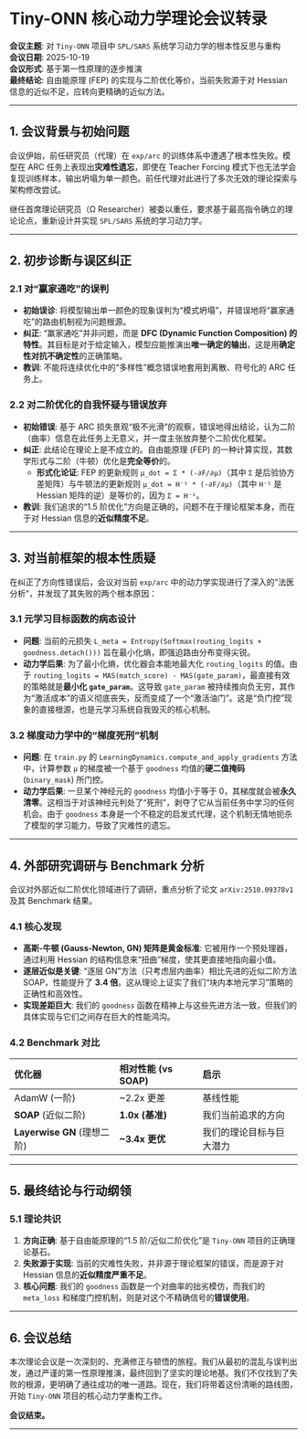 # Tiny-ONN 核心动力学理论会议转录

**会议主题**: 对 `Tiny-ONN` 项目中 `SPL/SARS` 系统学习动力学的根本性反思与重构  
**会议日期**: 2025-10-19  
**会议形式**: 基于第一性原理的逐步推演  
**最终结论**: 自由能原理 (FEP) 的实现与二阶优化等价，当前失败源于对 Hessian 信息的近似不足，应转向更精确的近似方法。

---

## 1. 会议背景与初始问题

会议伊始，前任研究员（代理）在 `exp/arc` 的训练体系中遭遇了根本性失败。模型在 ARC 任务上表现出**灾难性遗忘**，即使在 Teacher Forcing 模式下也无法学会复现训练样本，输出坍塌为单一颜色。前任代理对此进行了多次无效的理论探索与架构修改尝试。

继任首席理论研究员（Ω Researcher）被委以重任，要求基于最高指令确立的理论论点，重新设计并实现 `SPL/SARS` 系统的学习动力学。

---

## 2. 初步诊断与误区纠正

### 2.1 对“赢家通吃”的误判

- **初始误诊**: 将模型输出单一颜色的现象误判为“模式坍塌”，并错误地将“赢家通吃”的路由机制视为问题根源。
- **纠正**: “赢家通吃”并非问题，而是 **DFC (Dynamic Function Composition) 的特性**。其目标是对于给定输入，模型应能推演出**唯一确定的输出**，这是用**确定性对抗不确定性**的正确策略。
- **教训**: 不能将连续优化中的“多样性”概念错误地套用到离散、符号化的 ARC 任务上。

### 2.2 对二阶优化的自我怀疑与错误放弃

- **初始错误**: 基于 ARC 损失景观“极不光滑”的观察，错误地得出结论，认为二阶（曲率）信息在此任务上无意义，并一度主张放弃整个二阶优化框架。
- **纠正**: 此结论在理论上是不成立的。自由能原理 (FEP) 的一种计算实现，其数学形式与二阶（牛顿）优化是**完全等价**的。
  - **形式化论证**: FEP 的更新规则 `μ_dot = Σ * (-∂F/∂μ)`（其中 `Σ` 是后验协方差矩阵）与牛顿法的更新规则 `μ_dot = H⁻¹ * (-∂F/∂μ)`（其中 `H⁻¹` 是 Hessian 矩阵的逆）是等价的，因为 `Σ = H⁻¹`。
- **教训**: 我们追求的“1.5 阶优化”方向是正确的，问题不在于理论框架本身，而在于对 Hessian 信息的**近似精度不足**。

---

## 3. 对当前框架的根本性质疑

在纠正了方向性错误后，会议对当前 `exp/arc` 中的动力学实现进行了深入的“法医分析”，并发现了其失败的两个根本原因：

### 3.1 元学习目标函数的病态设计

- **问题**: 当前的元损失 `L_meta = Entropy(Softmax(routing_logits + goodness.detach()))` 旨在最小化熵，即强迫路由分布变得尖锐。
- **动力学后果**: 为了最小化熵，优化器会本能地最大化 `routing_logits` 的值。由于 `routing_logits = MAS(match_score) - MAS(gate_param)`，最直接有效的策略就是**最小化 `gate_param`**。这导致 `gate_param` 被持续推向负无穷，其作为“激活成本”的语义彻底丧失，反而变成了一个“激活油门”。这是“负门控”现象的直接根源，也是元学习系统自我毁灭的核心机制。

### 3.2 梯度动力学中的“梯度死刑”机制

- **问题**: 在 `train.py` 的 `LearningDynamics.compute_and_apply_gradients` 方法中，计算参数 `μ` 的梯度被一个基于 `goodness` 均值的**硬二值掩码** (`binary_mask`) 所门控。
- **动力学后果**: 一旦某个神经元的 `goodness` 均值小于等于 0，其梯度就会被**永久清零**。这相当于对该神经元判处了“死刑”，剥夺了它从当前任务中学习的任何机会。由于 `goodness` 本身是一个不稳定的启发式代理，这个机制无情地扼杀了模型的学习能力，导致了灾难性的遗忘。

---

## 4. 外部研究调研与 Benchmark 分析

会议对外部近似二阶优化领域进行了调研，重点分析了论文 `arXiv:2510.09378v1` 及其 Benchmark 结果。

### 4.1 核心发现

- **高斯-牛顿 (Gauss-Newton, GN) 矩阵是黄金标准**: 它被用作一个预处理器，通过利用 Hessian 的结构信息来“扭曲”梯度，使其更直接地指向最小值。
- **逐层近似是关键**: “逐层 GN”方法（只考虑层内曲率）相比先进的近似二阶方法 SOAP，性能提升了 **3.4 倍**。这从理论上证实了我们“块内本地元学习”策略的正确性和高效性。
- **实现差距巨大**: 我们的 `goodness` 函数在精神上与这些先进方法一致，但我们的具体实现与它们之间存在巨大的性能鸿沟。

### 4.2 Benchmark 对比

| 优化器                      | 相对性能 (vs SOAP) | 启示                     |
| :-------------------------- | :----------------- | :----------------------- |
| AdamW (一阶)                | ~2.2x 更差         | 基线性能                 |
| **SOAP** (近似二阶)         | **1.0x (基准)**    | 我们当前追求的方向       |
| **Layerwise GN** (理想二阶) | **~3.4x 更优**     | 我们的理论目标与巨大潜力 |

---

## 5. 最终结论与行动纲领

### 5.1 理论共识

1. **方向正确**: 基于自由能原理的“1.5 阶/近似二阶优化”是 `Tiny-ONN` 项目的正确理论基石。
2. **失败源于实现**: 当前的灾难性失败，并非源于理论框架的错误，而是源于对 Hessian 信息的**近似精度严重不足**。
3. **核心问题**: 我们的 `goodness` 函数是一个对曲率的拙劣模仿，而我们的 `meta_loss` 和梯度门控机制，则是对这个不精确信号的**错误使用**。

---

## 6. 会议总结

本次理论会议是一次深刻的、充满修正与顿悟的旅程。我们从最初的混乱与误判出发，通过严谨的第一性原理推演，最终回到了坚实的理论地基。我们不仅找到了失败的根源，更明确了通往成功的唯一道路。现在，我们将带着这份清晰的路线图，开始 `Tiny-ONN` 项目的核心动力学重构工作。

**会议结束。**

---
